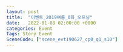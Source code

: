 ```yaml
---
layout: post
title:  "이벤트_2019여름_0화_오프닝"
date:   2022-01-08 02:00:00 +0000
categories: Event
Tags: Story Event
SceneCode: ["scene_evt190627_cp0_q1_s10"]
---
```

